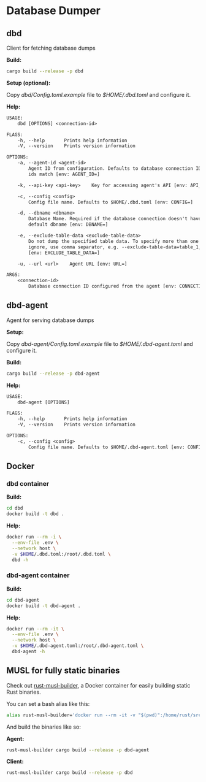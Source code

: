 # Database Dumper

## dbd

Client for fetching database dumps

**Build:**

```sh
cargo build --release -p dbd
```

**Setup (optional):**

Copy _dbd/Config.toml.example_ file to _$HOME/.dbd.toml_ and configure it.

**Help:**

```txt
USAGE:
    dbd [OPTIONS] <connection-id>

FLAGS:
    -h, --help       Prints help information
    -V, --version    Prints version information

OPTIONS:
    -a, --agent-id <agent-id>
        Agent ID from configuration. Defaults to database connection ID if the
        ids match [env: AGENT_ID=]

    -k, --api-key <api-key>    Key for accessing agent's API [env: API_KEY]

    -c, --config <config>
        Config file name. Defaults to $HOME/.dbd.toml [env: CONFIG=]

    -d, --dbname <dbname>
        Database Name. Required if the database connection doesn't have a
        default dbname [env: DBNAME=]

    -e, --exclude-table-data <exclude-table-data>
        Do not dump the specified table data. To specify more than one table to
        ignore, use comma separator, e.g. --exclude-table-data=table_1,table_2
        [env: EXCLUDE_TABLE_DATA=]

    -u, --url <url>    Agent URL [env: URL=]

ARGS:
    <connection-id>
        Database connection ID configured from the agent [env: CONNECTION_ID=]
```

## dbd-agent

Agent for serving database dumps

**Setup:**

Copy _dbd-agent/Config.toml.example_ file to _$HOME/.dbd-agent.toml_ and
configure it.

**Build:**

```sh
cargo build --release -p dbd-agent
```

**Help:**

```txt
USAGE:
    dbd-agent [OPTIONS]

FLAGS:
    -h, --help       Prints help information
    -V, --version    Prints version information

OPTIONS:
    -c, --config <config>
        Config file name. Defaults to $HOME/.dbd-agent.toml [env: CONFIG=]
```

## Docker

### dbd container

**Build:**

```sh
cd dbd
docker build -t dbd .
```

**Help:**

```sh
docker run --rm -i \
  --env-file .env \
  --network host \
  -v $HOME/.dbd.toml:/root/.dbd.toml \
  dbd -h
```

### dbd-agent container

**Build:**

```sh
cd dbd-agent
docker build -t dbd-agent .
```

**Help:**

```sh
docker run --rm -it \
  --env-file .env \
  --network host \
  -v $HOME/.dbd-agent.toml:/root/.dbd-agent.toml \
  dbd-agent -h
```

## MUSL for fully static binaries

Check out [rust-musl-builder](https://github.com/emk/rust-musl-builder), a
Docker container for easily building static Rust binaries.

You can set a bash alias like this:

```bash
alias rust-musl-builder='docker run --rm -it -v "$(pwd)":/home/rust/src ekidd/rust-musl-builder'
```

And build the binaries like so:

**Agent:**

```sh
rust-musl-builder cargo build --release -p dbd-agent
```

**Client:**

```sh
rust-musl-builder cargo build --release -p dbd
```
